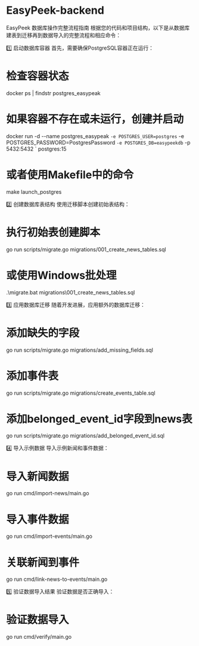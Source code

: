 # EasyPeek-backend
EasyPeek 数据库操作完整流程指南
根据您的代码和项目结构，以下是从数据库建表到迁移再到数据导入的完整流程和相应命令：

1️⃣ 启动数据库容器
首先，需要确保PostgreSQL容器正在运行：
# 检查容器状态
docker ps | findstr postgres_easypeak

# 如果容器不存在或未运行，创建并启动
docker run -d --name postgres_easypeak `
  -e POSTGRES_USER=postgres `
  -e POSTGRES_PASSWORD=PostgresPassword `
  -e POSTGRES_DB=easypeekdb `
  -p 5432:5432 `
  postgres:15

# 或者使用Makefile中的命令
make launch_postgres

2️⃣ 创建数据库表结构
使用迁移脚本创建初始表结构：
# 执行初始表创建脚本
go run scripts/migrate.go migrations/001_create_news_tables.sql

# 或使用Windows批处理
.\migrate.bat migrations\001_create_news_tables.sql

3️⃣ 应用数据库迁移
随着开发进展，应用额外的数据库迁移：
# 添加缺失的字段
go run scripts/migrate.go migrations/add_missing_fields.sql

# 添加事件表
go run scripts/migrate.go migrations/create_events_table.sql

# 添加belonged_event_id字段到news表
go run scripts/migrate.go migrations/add_belonged_event_id.sql

4️⃣ 导入示例数据
导入示例新闻和事件数据：
# 导入新闻数据
go run cmd/import-news/main.go

# 导入事件数据
go run cmd/import-events/main.go

# 关联新闻到事件
go run cmd/link-news-to-events/main.go

5️⃣ 验证数据导入结果
验证数据是否正确导入：
# 验证数据导入
go run cmd/verify/main.go
